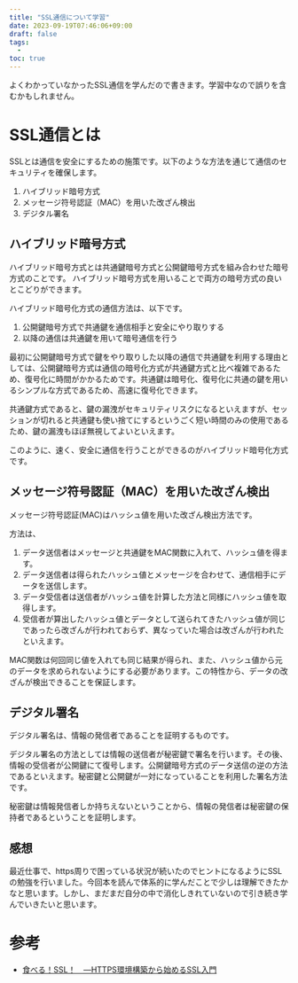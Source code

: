 ```yaml
---
title: "SSL通信について学習"
date: 2023-09-19T07:46:06+09:00
draft: false
tags:
  - 
toc: true
---
```

よくわかっていなかったSSL通信を学んだので書きます。学習中なので誤りを含むかもしれません。
<!--more-->
# SSL通信とは
SSLとは通信を安全にするための施策です。以下のような方法を通じて通信のセキュリティを確保します。
1. ハイブリッド暗号方式
2. メッセージ符号認証（MAC）を用いた改ざん検出
3. デジタル署名

## ハイブリッド暗号方式
ハイブリッド暗号方式とは共通鍵暗号方式と公開鍵暗号方式を組み合わせた暗号方式のことです。
ハイブリッド暗号方式を用いることで両方の暗号方式の良いとこどりができます。

ハイブリッド暗号化方式の通信方法は、以下です。
1. 公開鍵暗号方式で共通鍵を通信相手と安全にやり取りする
2. 以降の通信は共通鍵を用いて暗号通信を行う

最初に公開鍵暗号方式で鍵をやり取りした以降の通信で共通鍵を利用する理由としては、公開鍵暗号方式は通信の暗号化方式が共通鍵方式と比べ複雑であるため、復号化に時間がかかるためです。共通鍵は暗号化、復号化に共通の鍵を用いるシンプルな方式であるため、高速に復号化できます。

共通鍵方式であると、鍵の漏洩がセキュリティリスクになるといえますが、セッションが切れると共通鍵も使い捨てにするというごく短い時間のみの使用であるため、鍵の漏洩もほぼ無視してよいといえます。

このように、速く、安全に通信を行うことができるのがハイブリッド暗号化方式です。
## メッセージ符号認証（MAC）を用いた改ざん検出
メッセージ符号認証(MAC)はハッシュ値を用いた改ざん検出方法です。

方法は、
1. データ送信者はメッセージと共通鍵をMAC関数に入れて、ハッシュ値を得ます。
2. データ送信者は得られたハッシュ値とメッセージを合わせて、通信相手にデータを送信します。
3. データ受信者は送信者がハッシュ値を計算した方法と同様にハッシュ値を取得します。
4. 受信者が算出したハッシュ値とデータとして送られてきたハッシュ値が同じであったら改ざんが行われておらず、異なっていた場合は改ざんが行われたといえます。

MAC関数は何回同じ値を入れても同じ結果が得られ、また、ハッシュ値から元のデータを求められないようにする必要があります。この特性から、データの改ざんが検出できることを保証します。
## デジタル署名
デジタル署名は、情報の発信者であることを証明するものです。

デジタル署名の方法としては情報の送信者が秘密鍵で署名を行います。その後、情報の受信者が公開鍵にて復号します。公開鍵暗号方式のデータ送信の逆の方法であるといえます。秘密鍵と公開鍵が一対になっていることを利用した署名方法です。

秘密鍵は情報発信者しか持ちえないということから、情報の発信者は秘密鍵の保持者であるということを証明します。
## 感想
最近仕事で、https周りで困っている状況が続いたのでヒントになるようにSSLの勉強を行いました。今回本を読んで体系的に学んだことで少しは理解できたかなと思います。しかし、まだまだ自分の中で消化しきれていないので引き続き学んでいきたいと思います。

# 参考
- [食べる！SSL！　―HTTPS環境構築から始めるSSL入門](https://amzn.asia/d/g0wQn1r)

